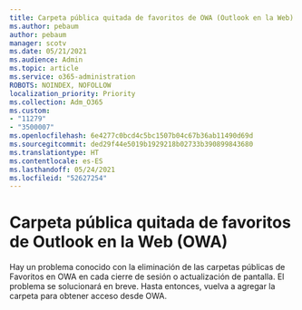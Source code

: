 ```yaml
---
title: Carpeta pública quitada de favoritos de OWA (Outlook en la Web)
ms.author: pebaum
author: pebaum
manager: scotv
ms.date: 05/21/2021
ms.audience: Admin
ms.topic: article
ms.service: o365-administration
ROBOTS: NOINDEX, NOFOLLOW
localization_priority: Priority
ms.collection: Adm_O365
ms.custom:
- "11279"
- "3500007"
ms.openlocfilehash: 6e4277c0bcd4c5bc1507b04c67b36ab11490d69d
ms.sourcegitcommit: ded29f44e5019b1929218b02733b390899843680
ms.translationtype: HT
ms.contentlocale: es-ES
ms.lasthandoff: 05/24/2021
ms.locfileid: "52627254"
---
```

# <a name="public-folder-removed-from-outlook-on-the-web-owa-favorites"></a>Carpeta pública quitada de favoritos de Outlook en la Web (OWA)

Hay un problema conocido con la eliminación de las carpetas públicas de Favoritos en OWA en cada cierre de sesión o actualización de pantalla. El problema se solucionará en breve. Hasta entonces, vuelva a agregar la carpeta para obtener acceso desde OWA.